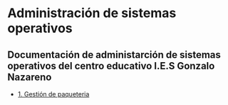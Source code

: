 # Administración de sistemas operativos

## Documentación de administarción de sistemas operativos del centro educativo I.E.S Gonzalo Nazareno

- [1. Gestión de paqueteria](#P/home/madandy/github/ASO/Practicas/Trabajo_apt_aptitude,_dpkg.md)
